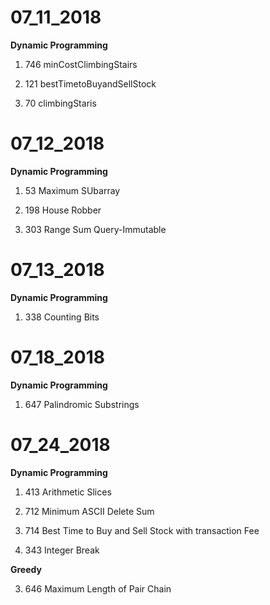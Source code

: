 # 07_11_2018

**Dynamic Programming**

1. 746 minCostClimbingStairs

2. 121 bestTimetoBuyandSellStock

3. 70 climbingStaris

# 07_12_2018

**Dynamic Programming**

1. 53 Maximum SUbarray

2. 198 House Robber

3. 303 Range Sum Query-Immutable

# 07_13_2018

**Dynamic Programming**

1. 338 Counting Bits

# 07_18_2018

**Dynamic Programming**

1. 647 Palindromic Substrings

# 07_24_2018

**Dynamic Programming**

1. 413 Arithmetic Slices

2. 712 Minimum ASCII Delete Sum

4. 714 Best Time to Buy and Sell Stock with transaction Fee

5. 343 Integer Break

**Greedy**

3. 646 Maximum Length of Pair Chain